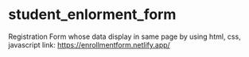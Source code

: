 # student_enlorment_form
Registration Form whose data display in same page by using html, css, javascript
link: https://enrollmentform.netlify.app/
